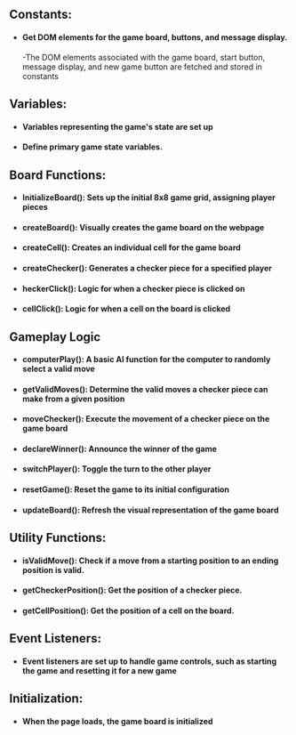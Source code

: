 ## Constants:
- #### Get DOM elements for the game board, buttons, and message display.
    -The DOM elements associated with the game board, start button, message display, and new game button are fetched and stored in constants

## Variables:
- #### Variables representing the game's state are set up
- #### Define primary game state variables.
  
## Board Functions:
- #### InitializeBoard(): Sets up the initial 8x8 game grid, assigning player pieces
- #### createBoard(): Visually creates the game board on the webpage
- #### createCell(): Creates an individual cell for the game board
- #### createChecker(): Generates a checker piece for a specified player
- #### heckerClick(): Logic for when a checker piece is clicked on
- #### cellClick(): Logic for when a cell on the board is clicked

## Gameplay Logic 

- #### computerPlay(): A basic AI function for the computer to randomly select a valid move
- #### getValidMoves(): Determine the valid moves a checker piece can make from a given position
- #### moveChecker(): Execute the movement of a checker piece on the game board
- #### declareWinner(): Announce the winner of the game
- #### switchPlayer(): Toggle the turn to the other player
- #### resetGame(): Reset the game to its initial configuration
- #### updateBoard(): Refresh the visual representation of the game board
  
## Utility Functions:
- #### isValidMove(): Check if a move from a starting position to an ending position is valid.
- #### getCheckerPosition(): Get the position of a checker piece.
- #### getCellPosition(): Get the position of a cell on the board.
  
## Event Listeners:
- #### Event listeners are set up to handle game controls, such as starting the game and resetting it for a new game

## Initialization:
- #### When the page loads, the game board is initialized